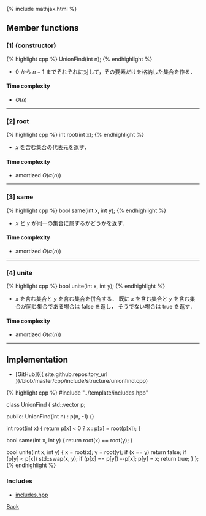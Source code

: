 {% include mathjax.html %}

## Member functions

### [1] (constructor)
{% highlight cpp %}
UnionFind(int n);
{% endhighlight %}

- $0$ から $n - 1$ までそれぞれに対して，その要素だけを格納した集合を作る．

#### Time complexity

- $O(n)$

---------------------------------------

### [2] root
{% highlight cpp %}
int root(int x);
{% endhighlight %}

- $x$ を含む集合の代表元を返す．

#### Time complexity

- amortized $O(\alpha(n))$

---------------------------------------

### [3] same
{% highlight cpp %}
bool same(int x, int y);
{% endhighlight %}

- $x$ と $y$ が同一の集合に属するかどうかを返す．

#### Time complexity

- amortized $O(\alpha(n))$

---------------------------------------

### [4] unite
{% highlight cpp %}
bool unite(int x, int y);
{% endhighlight %}

- $x$ を含む集合と $y$ を含む集合を併合する． 既に $x$ を含む集合と $y$ を含む集合が同じ集合である場合は false を返し， そうでない場合は true を返す．

#### Time complexity

- amortized $O(\alpha(n))$

---------------------------------------

## Implementation

- [GitHub]({{ site.github.repository_url }}/blob/master/cpp/include/structure/unionfind.cpp)

{% highlight cpp %}
#include "../template/includes.hpp"

class UnionFind {
  std::vector<int> p;

public:
  UnionFind(int n) : p(n, -1) {}

  int root(int x) { return p[x] < 0 ? x : p[x] = root(p[x]); }

  bool same(int x, int y) { return root(x) == root(y); }

  bool unite(int x, int y) {
    x = root(x);
    y = root(y);
    if (x == y)
      return false;
    if (p[y] < p[x])
      std::swap(x, y);
    if (p[x] == p[y])
      --p[x];
    p[y] = x;
    return true;
  }
};
{% endhighlight %}

### Includes

- [includes.hpp](../template/includes)

[Back](../..)

